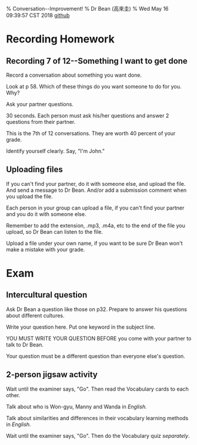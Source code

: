 
% Conversation--Improvement!
% Dr Bean (高來圭)
% Wed May 16 09:39:57 CST 2018 [github](https://github.com/drbean/curriculum/tree/master/conversation)


# Recording Homework

## Recording 7 of 12--Something I want to get done

Record a conversation about something you want done.

Look at p 58. Which of these things do you want someone to do for you. Why?

Ask your partner questions.

30 seconds. Each person must ask his/her questions and answer 2 questions from their partner.

This is the 7th of 12 conversations. They are worth 40 percent of your grade.

Identify yourself clearly. Say, "I'm John."

## Uploading files

If you can't find your partner, do it with someone else, and upload the file. And send a message to Dr Bean. And/or add a submission comment when you upload the file.

Each person in your group can upload a file, if you can't find your partner and you do it with someone else.

Remember to add the extension, .mp3, .m4a, etc to the end of the file you upload, so Dr Bean can listen to the file.

Upload a file under your own name, if you want to be sure Dr Bean won't make a mistake with your grade.

# Exam

## Intercultural question

Ask Dr Bean a question like those on p32. Prepare to answer his questions about different cultures.

Write your question here. Put one keyword in the subject line.

YOU MUST WRITE YOUR QUESTION BEFORE you come with your partner to talk to Dr Bean.

Your question must be a different question than everyone else's question.

## 2-person jigsaw activity

Wait until the examiner says, "Go". Then read the Vocabulary cards to each other.

Talk about who is Won-gyu, Manny and Wanda in *English.*

Talk about similarities and differences in their vocabulary learning methods in *English.*

Wait until the examiner says, "Go". Then do the Vocabulary quiz *separately*.
